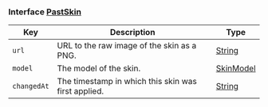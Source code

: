 ### Interface [PastSkin](https://github.com/JoshMerlino/namemc/blob/master/src/types.d.ts#L8)

| Key | Description | Type |
| - | - | - |
| `url` | URL to the raw image of the skin as a PNG. | [String](https://developer.mozilla.org/en-US/docs/Web/JavaScript/Reference/Global_Objects/String) |
| `model` | The model of the skin. | [SkinModel](https://github.com/JoshMerlino/namemc/blob/master/src/types.d.ts#L6) |
| `changedAt` | The timestamp in which this skin was first applied. | [String](https://developer.mozilla.org/en-US/docs/Web/JavaScript/Reference/Global_Objects/String) |

